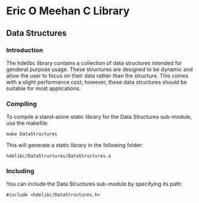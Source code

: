 #  Eric O Meehan C Library
## Data Structures

### Introduction

The hdelibc library contains a collection of data structures intended for genderal purpose usage.  These structures are designed to be dynamic and allow the user to focus on their data rather than the structure.  This comes with a slight performance cost; however, these data structures should be suitable for most applications.

### Compiling

To compile a stand-alone static library for the Data Structures sub-module, use the makefile:

```
make DataStructures
```

This will generate a static library in the following folder:

```
hdelibc/DataStructures/DataStructures.a
```

### Including

You can include the Data Structures sub-module by specifying its path:

```
#include <hdelibc/DataStructures.h>
